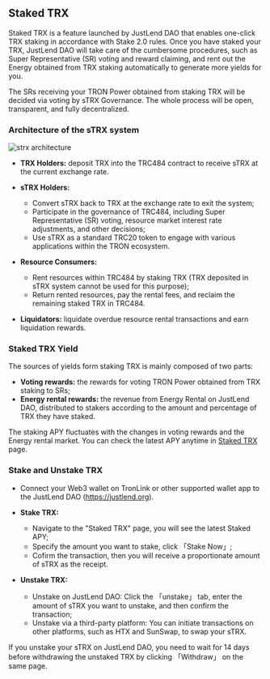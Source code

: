 ## **Staked TRX**
Staked TRX is a feature launched by JustLend DAO that enables one-click TRX staking in accordance with Stake 2.0 rules. Once you have staked your TRX, JustLend DAO will take care of the cumbersome procedures, such as Super Representative (SR) voting and reward claiming, and rent out the Energy obtained from TRX staking automatically to generate more yields for you.

The SRs receiving your TRON Power obtained from staking TRX will be decided via voting by sTRX Governance. The whole process will be open, transparent, and fully decentralized.

### Architecture of the sTRX system
![strx architecture](https://raw.githubusercontent.com/hyf1888/JustLend-DAO-Doc/main/images/strx_architecture.png)

* **TRX Holders:** deposit TRX into the TRC484 contract to receive sTRX at the current exchange rate.

* **sTRX Holders:**
  * Convert sTRX back to TRX at the exchange rate to exit the system;
  * Participate in the governance of TRC484, including Super Representative (SR) voting, resource market interest rate adjustments, and other decisions;
  * Use sTRX as a standard TRC20 token to engage with various applications within the TRON ecosystem.

* **Resource Consumers:**
  * Rent resources within TRC484 by staking TRX (TRX deposited in sTRX system cannot be used for this purpose);
  * Return rented resources, pay the rental fees, and reclaim the remaining staked TRX in TRC484.

* **Liquidators:** liquidate overdue resource rental transactions and earn liquidation rewards.

### Staked TRX Yield
The sources of yields form staking TRX is mainly composed of two parts:

* **Voting rewards:** the rewards for voting TRON Power obtained from TRX staking to SRs;
* **Energy rental rewards:** the revenue from Energy Rental on JustLend DAO, distributed to stakers according to the amount and percentage of TRX they have staked.

The staking APY fluctuates with the changes in voting rewards and the Energy rental market. You can check the latest APY anytime in [Staked TRX](https://app.justlend.org/strx?lang=en-US) page.

### Stake and Unstake TRX
* Connect your Web3 wallet on TronLink or other supported wallet app to the JustLend DAO (https://justlend.org).

* **Stake TRX:**
  * Navigate to the "Staked TRX" page, you will see the latest Staked APY;
  * Specify the amount you want to stake, click 「Stake Now」;
  * Cofirm the transaction, then you will receive a proportionate amount of sTRX as the receipt.

* **Unstake TRX:**
  * Unstake on JustLend DAO: Click the 「unstake」 tab, enter the amount of sTRX you want to unstake, and then confirm the transaction;
  * Unstake via a third-party platform: You can initiate transactions on other platforms, such as HTX and SunSwap, to swap your sTRX.

If you unstake your sTRX on JustLend DAO, you need to wait for 14 days before withdrawing the unstaked TRX by clicking 「Withdraw」 on the same page.
